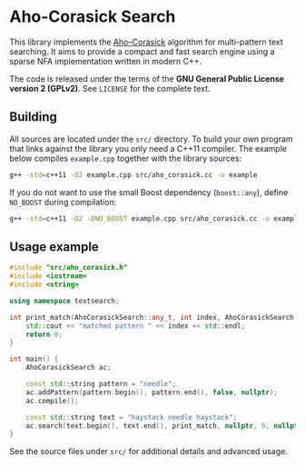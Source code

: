 # Aho-Corasick Search

This library implements the [Aho–Corasick](https://en.wikipedia.org/wiki/Aho%E2%80%93Corasick_algorithm) algorithm for multi-pattern text searching. It aims to provide a compact and fast search engine using a sparse NFA implementation written in modern C++.

The code is released under the terms of the **GNU General Public License version 2 (GPLv2)**. See `LICENSE` for the complete text.

## Building

All sources are located under the `src/` directory. To build your own program that links against the library you only need a C++11 compiler. The example below compiles `example.cpp` together with the library sources:

```sh
g++ -std=c++11 -O2 example.cpp src/aho_corasick.cc -o example
```

If you do not want to use the small Boost dependency (`boost::any`), define `NO_BOOST` during compilation:

```sh
g++ -std=c++11 -O2 -DNO_BOOST example.cpp src/aho_corasick.cc -o example
```

## Usage example

```cpp
#include "src/aho_corasick.h"
#include <iostream>
#include <string>

using namespace textsearch;

int print_match(AhoCorasickSearch::any_t, int index, AhoCorasickSearch::any_t) {
    std::cout << "matched pattern " << index << std::endl;
    return 0;
}

int main() {
    AhoCorasickSearch ac;

    const std::string pattern = "needle";
    ac.addPattern(pattern.begin(), pattern.end(), false, nullptr);
    ac.compile();

    const std::string text = "haystack needle haystack";
    ac.search(text.begin(), text.end(), print_match, nullptr, 0, nullptr);
}
```

See the source files under `src/` for additional details and advanced usage.
